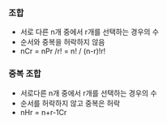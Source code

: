 ### 조합
  - 서로 다른 n개 중에서 r개를 선택하는 경우의 수
  - 순서와 중복을 허락하지 않음
  - nCr = nPr /r! = n! / (n-r)!r!

### 중복 조합
  - 서로다른 n개 중에서 r개를 선택하는 경우의 수
  - 순서를 허락하지 않고 중복은 허락
  - nHr = n+r-1Cr
